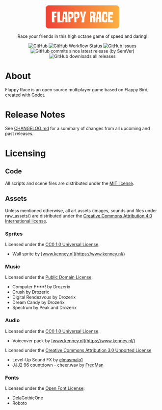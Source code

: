 <p align="center">
    <img src="./client/menu/title/flappy_race_logo.png" height="75">
</p>

<p align="center">
    Race your friends in this high octane game of speed and daring!
</p>

<p align="center">
    <img alt="GitHub" src="https://img.shields.io/github/license/Jibby-Games/Flappy-Race">
    <img alt="GitHub Workflow Status" src="https://img.shields.io/github/actions/workflow/status/Jibby-Games/Flappy-Race/build.yml?branch=main">
    <img alt="GitHub issues" src="https://img.shields.io/github/issues/Jibby-Games/Flappy-Race">
    <img alt="GitHub commits since latest release (by SemVer)" src="https://img.shields.io/github/commits-since/Jibby-Games/Flappy-Race/latest">
    <img alt="GitHub downloads all releases" src="https://img.shields.io/github/downloads/Jibby-Games/Flappy-Race/total">
</p>

# About
Flappy Race is an open source multiplayer game based on Flappy Bird, created with Godot.


# Release Notes
See [CHANGELOG.md](CHANGELOG.md) for a summary of changes from all upcoming and past releases.

# Licensing
## Code
All scripts and scene files are distributed under the [MIT license](LICENSE).

## Assets
Unless mentioned otherwise, all art assets (images, sounds and files under raw_assets/) are distributed under the [Creative Commons Attribution 4.0 International license](https://creativecommons.org/licenses/by/4.0/).

### Sprites
Licensed under the [CC0 1.0 Universal License](https://creativecommons.org/publicdomain/zero/1.0/).
- Wall sprite by [www.kenney.nl](https://www.kenney.nl/)

### Music
Licensed under the [Public Domain License](https://creativecommons.org/licenses/publicdomain/):
- Computer F***! by Drozerix
- Crush by Drozerix
- Digital Rendezvous by Drozerix
- Dream Candy by Drozerix
- Spectrum by Peak and Drozerix

### Audio
Licensed under the [CC0 1.0 Universal License](https://creativecommons.org/publicdomain/zero/1.0/).
- Voiceover pack by [www.kenney.nl](https://www.kenney.nl/)

Licensed under the [Creative Commons Attribution 3.0 Unported License](https://creativecommons.org/licenses/by/3.0/)
- Level-Up Sound FX by [elmasmalo1](https://freesound.org/people/elmasmalo1/)
- JJJ2 96 countdown - cheer.wav by [FreqMan](https://freesound.org/people/FreqMan/)

### Fonts
Licensed under the [Open Font License](https://scripts.sil.org/cms/scripts/page.php?site_id=nrsi&id=OFL):
- DelaGothicOne
- Roboto
